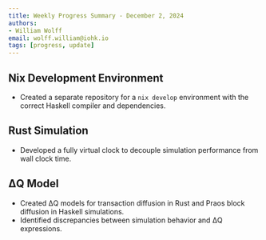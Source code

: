 ```yaml
---
title: Weekly Progress Summary - December 2, 2024
authors:
- William Wolff
email: wolff.william@iohk.io
tags: [progress, update]
---
```


## Nix Development Environment

- Created a separate repository for a `nix develop` environment with the correct
  Haskell compiler and dependencies.

## Rust Simulation

- Developed a fully virtual clock to decouple simulation performance from wall
  clock time.

## ΔQ Model

- Created ΔQ models for transaction diffusion in Rust and Praos block diffusion
  in Haskell simulations.
- Identified discrepancies between simulation behavior and ΔQ expressions.
